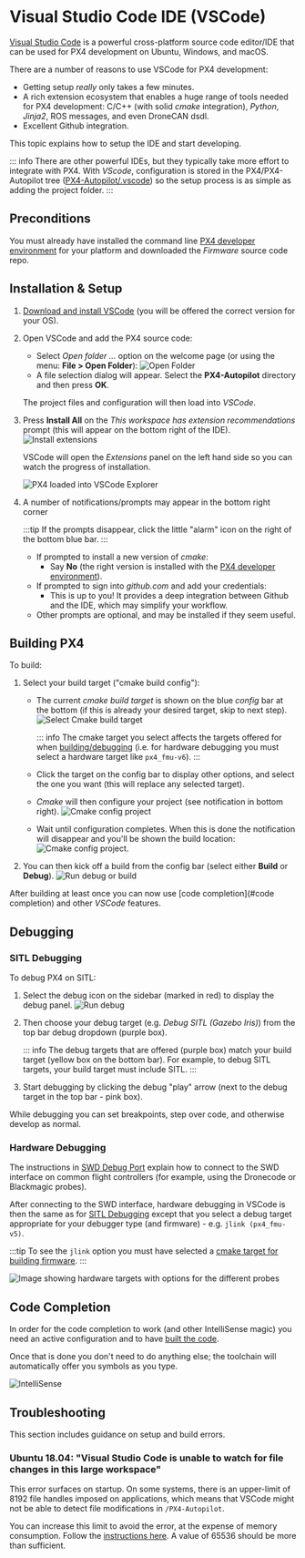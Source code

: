 # Visual Studio Code IDE (VSCode)

[Visual Studio Code](https://code.visualstudio.com/) is a powerful cross-platform source code editor/IDE that can be used for PX4 development on Ubuntu, Windows, and macOS.

There are a number of reasons to use VSCode for PX4 development:

- Getting setup _really_ only takes a few minutes.
- A rich extension ecosystem that enables a huge range of tools needed for PX4 development: C/C++ (with solid _cmake_ integration), _Python_, _Jinja2_, ROS messages, and even DroneCAN dsdl.
- Excellent Github integration.

This topic explains how to setup the IDE and start developing.

::: info
There are other powerful IDEs, but they typically take more effort to integrate with PX4.
With _VScode_, configuration is stored in the PX4/PX4-Autopilot tree ([PX4-Autopilot/.vscode](https://github.com/PX4/PX4-Autopilot/tree/release/1.15/.vscode)) so the setup process is as simple as adding the project folder.
:::

## Preconditions

You must already have installed the command line [PX4 developer environment](../dev_setup/dev_env.md) for your platform and downloaded the _Firmware_ source code repo.

## Installation & Setup

1. [Download and install VSCode](https://code.visualstudio.com/) (you will be offered the correct version for your OS).
1. Open VSCode and add the PX4 source code:

   - Select _Open folder ..._ option on the welcome page (or using the menu: **File > Open Folder**):
     ![Open Folder](../../assets/toolchain/vscode/welcome_open_folder.jpg)
   - A file selection dialog will appear.
     Select the **PX4-Autopilot** directory and then press **OK**.

   The project files and configuration will then load into _VSCode_.

1. Press **Install All** on the _This workspace has extension recommendations_ prompt (this will appear on the bottom right of the IDE).
   ![Install extensions](../../assets/toolchain/vscode/prompt_install_extensions.jpg)

   VSCode will open the _Extensions_ panel on the left hand side so you can watch the progress of installation.

   ![PX4 loaded into VSCode Explorer](../../assets/toolchain/vscode/installing_extensions.jpg)

1. A number of notifications/prompts may appear in the bottom right corner

   :::tip
   If the prompts disappear, click the little "alarm" icon on the right of the bottom blue bar.
   :::

   - If prompted to install a new version of _cmake_:
     - Say **No** (the right version is installed with the [PX4 developer environment](../dev_setup/dev_env.md)).
   - If prompted to sign into _github.com_ and add your credentials:
     - This is up to you! It provides a deep integration between Github and the IDE, which may simplify your workflow.
   - Other prompts are optional, and may be installed if they seem useful. <!-- perhaps add screenshot of these prompts -->

<a id="building"></a>

## Building PX4

To build:

1. Select your build target ("cmake build config"):

   - The current _cmake build target_ is shown on the blue _config_ bar at the bottom (if this is already your desired target, skip to next step).
     ![Select Cmake build target](../../assets/toolchain/vscode/cmake_build_config.jpg)

     ::: info
     The cmake target you select affects the targets offered for when [building/debugging](#debugging) (i.e. for hardware debugging you must select a hardware target like `px4_fmu-v6`).
     :::

   - Click the target on the config bar to display other options, and select the one you want (this will replace any selected target).
   - _Cmake_ will then configure your project (see notification in bottom right).
     ![Cmake config project](../../assets/toolchain/vscode/cmake_configuring_project.jpg)
   - Wait until configuration completes.
     When this is done the notification will disappear and you'll be shown the build location:
     ![Cmake config project](../../assets/toolchain/vscode/cmake_configuring_project_done.jpg).

1. You can then kick off a build from the config bar (select either **Build** or **Debug**).
   ![Run debug or build](../../assets/toolchain/vscode/run_debug_build.jpg)

After building at least once you can now use [code completion](#code completion) and other _VSCode_ features.

## Debugging

<a id="debugging_sitl"></a>

### SITL Debugging

To debug PX4 on SITL:

1. Select the debug icon on the sidebar (marked in red) to display the debug panel.
   ![Run debug](../../assets/toolchain/vscode/vscode_debug.jpg)

1. Then choose your debug target (e.g. _Debug SITL (Gazebo Iris)_) from the top bar debug dropdown (purple box).

   ::: info
   The debug targets that are offered (purple box) match your build target (yellow box on the bottom bar).
   For example, to debug SITL targets, your build target must include SITL.
   :::

1. Start debugging by clicking the debug "play" arrow (next to the debug target in the top bar - pink box).

While debugging you can set breakpoints, step over code, and otherwise develop as normal.

### Hardware Debugging

The instructions in [SWD Debug Port](../debug/swd_debug.md) explain how to connect to the SWD interface on common flight controllers (for example, using the Dronecode or Blackmagic probes).

After connecting to the SWD interface, hardware debugging in VSCode is then the same as for [SITL Debugging](#debugging_sitl) except that you select a debug target appropriate for your debugger type (and firmware) - e.g. `jlink (px4_fmu-v5)`.

:::tip
To see the `jlink` option you must have selected a [cmake target for building firmware](#building-px4).
:::

![Image showing hardware targets with options for the different probes](../../assets/toolchain/vscode/vscode_hardware_debugging_options.png)

<a id="code completion"></a>

## Code Completion

In order for the code completion to work (and other IntelliSense magic) you need an active configuration and to have [built the code](#building).

Once that is done you don't need to do anything else; the toolchain will automatically offer you symbols as you type.

![IntelliSense](../../assets/toolchain/vscode/vscode_intellisense.jpg)

## Troubleshooting

This section includes guidance on setup and build errors.

### Ubuntu 18.04: "Visual Studio Code is unable to watch for file changes in this large workspace"

This error surfaces on startup.
On some systems, there is an upper-limit of 8192 file handles imposed on applications, which means that VSCode might not be able to detect file modifications in `/PX4-Autopilot`.

You can increase this limit to avoid the error, at the expense of memory consumption.
Follow the [instructions here](https://code.visualstudio.com/docs/setup/linux#_visual-studio-code-is-unable-to-watch-for-file-changes-in-this-large-workspace-error-enospc).
A value of 65536 should be more than sufficient.
